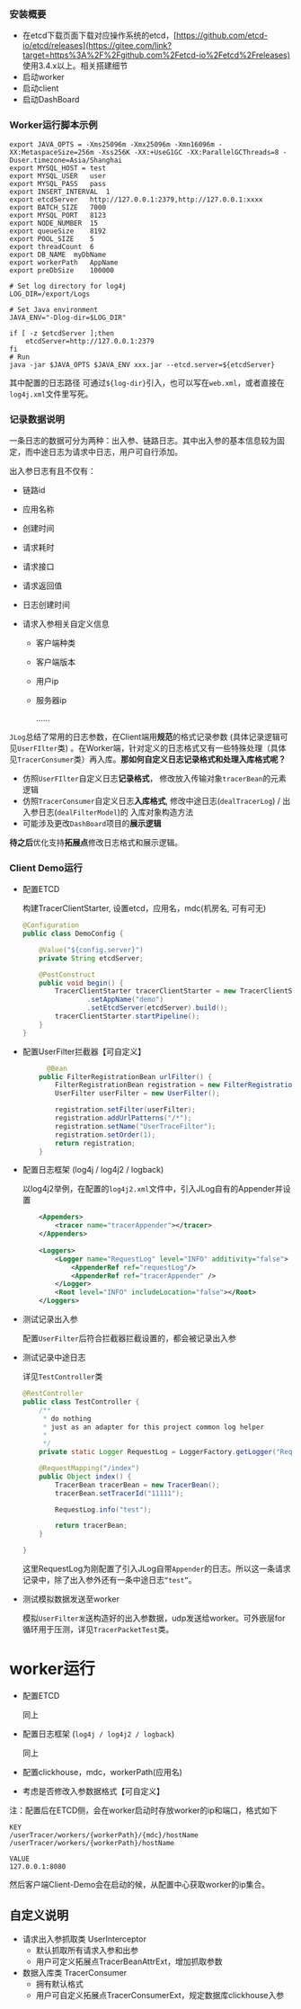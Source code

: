 ### 安装概要

- 在etcd下载页面下载对应操作系统的etcd，[https://github.com/etcd-io/etcd/releases](https://gitee.com/link?target=https%3A%2F%2Fgithub.com%2Fetcd-io%2Fetcd%2Freleases) 使用3.4.x以上。相关搭建细节
- 启动worker
- 启动client
- 启动DashBoard



### Worker运行脚本示例

```shell
export JAVA_OPTS = -Xms25096m -Xmx25096m -Xmn16096m -XX:MetaspaceSize=256m -Xss256K -XX:+UseG1GC -XX:ParallelGCThreads=8 -Duser.timezone=Asia/Shanghai
export MYSQL_HOST = test
export MYSQL_USER	user
export MYSQL_PASS	pass
export INSERT_INTERVAL	1
export etcdServer	http://127.0.0.1:2379,http://127.0.0.1:xxxx
export BATCH_SIZE	7000
export MYSQL_PORT	8123
export NODE_NUMBER	15
export queueSize	8192
export POOL_SIZE	5
export threadCount	6
export DB_NAME	myDbName
export workerPath	AppName
export preDbSize	100000

# Set log directory for log4j
LOG_DIR=/export/Logs

# Set Java environment
JAVA_ENV="-Dlog-dir=$LOG_DIR"

if [ -z $etcdServer ];then
    etcdServer=http://127.0.0.1:2379
fi
# Run
java -jar $JAVA_OPTS $JAVA_ENV xxx.jar --etcd.server=${etcdServer}
```

其中配置的日志路径 可通过`${log-dir}`引入，也可以写在`web.xml`，或者直接在`log4j.xml`文件里写死。



### 记录数据说明

一条日志的数据可分为两种：出入参、链路日志。其中出入参的基本信息较为固定，而中途日志为请求中日志，用户可自行添加。

出入参日志有且不仅有：

- 链路id

- 应用名称

- 创建时间

- 请求耗时

- 请求接口

- 请求返回值

- 日志创建时间

- 请求入参相关自定义信息

  - 客户端种类

  - 客户端版本

  - 用户ip

  - 服务器ip

    ......



`JLog`总结了常用的日志参数，在Client端用**规范**的格式记录参数  (具体记录逻辑可见`UserFIlter`类) 。在Worker端，针对定义的日志格式又有一些特殊处理（具体见`TracerConsumer`类）再入库。**那如何自定义日志记录格式和处理入库格式呢？**

- 仿照`UserFIlter`自定义日志**记录格式**， 修改放入传输对象`tracerBean`的元素逻辑
- 仿照`TracerConsumer`自定义日志**入库格式**, 修改中途日志(`dealTracerLog`) /  出入参日志(`dealFilterModel`)的 入库对象构造方法
- 可能涉及更改`DashBoard`项目的**展示逻辑**

**待之后**优化支持**拓展点**修改日志格式和展示逻辑。





### Client Demo运行

- 配置ETCD

  构建TracerClientStarter,   设置etcd，应用名，mdc(机房名, 可有可无)

  ```java
  @Configuration
  public class DemoConfig {
  
      @Value("${config.server}")
      private String etcdServer;
  
      @PostConstruct
      public void begin() {
          TracerClientStarter tracerClientStarter = new TracerClientStarter.Builder()
                  .setAppName("demo")
                  .setEtcdServer(etcdServer).build();
          tracerClientStarter.startPipeline();
      }
  }
  ```

- 配置UserFilter拦截器【可自定义】

  ```java
  		@Bean
      public FilterRegistrationBean urlFilter() {
          FilterRegistrationBean registration = new FilterRegistrationBean();
          UserFilter userFilter = new UserFilter();
  
          registration.setFilter(userFilter);
          registration.addUrlPatterns("/*");
          registration.setName("UserTraceFilter");
          registration.setOrder(1);
          return registration;
      }
  ```

- 配置日志框架 (log4j / log4j2 / logback)

  以log4j2举例，在配置的`log4j2.xml`文件中，引入JLog自有的Appender并设置

  ```xml
      <Appemders>
          <tracer name="tracerAppender"></tracer>
      </Appenders>
      
      <Loggers>
          <Logger name="RequestLog" level="INFO" additivity="false">
              <AppenderRef ref="requestLog"/>
              <AppenderRef ref="tracerAppender" />
          </Logger>
          <Root level="INFO" includeLocation="false"></Root>
      </Loggers>
  ```

- 测试记录出入参

  配置`UserFilter`后符合拦截器拦截设置的，都会被记录出入参

- 测试记录中途日志

  详见`TestController`类

  ```java
  @RestController
  public class TestController {
      /**
       * do nothing
       * just as an adapter for this project common log helper
       *
       */
      private static Logger RequestLog = LoggerFactory.getLogger("RequestLog");
  
      @RequestMapping("/index")
      public Object index() {
          TracerBean tracerBean = new TracerBean();
          tracerBean.setTracerId("11111");
  
          RequestLog.info("test");
  
          return tracerBean;
      }
  
  }
  ```

  这里RequestLog为刚配置了引入JLog自带`Appender`的日志。所以这一条请求记录中，除了出入参外还有一条中途日志`“test”`。

- 测试模拟数据发送至worker

  模拟`UserFilter发`送构造好的出入参数据，udp发送给worker。可外嵌层for循环用于压测，详见`TracerPacketTest`类。



# worker运行

- 配置ETCD

  同上

- 配置日志框架 (`log4j / log4j2 / logback`)

  同上

- 配置clickhouse，mdc，workerPath(应用名)

- 考虑是否修改入参数据格式【可自定义】



注：配置后在ETCD侧，会在worker启动时存放worker的ip和端口，格式如下

```ABAP
KEY
/userTracer/workers/{workerPath}/{mdc}/hostName
/userTracer/workers/{workerPath}/hostName

VALUE
127.0.0.1:8080
```

然后客户端Client-Demo会在启动的候，从配置中心获取worker的ip集合。


## 自定义说明

- 请求出入参抓取类  UserInterceptor
  - 默认抓取所有请求入参和出参
  - 用户可定义拓展点TracerBeanAttrExt，增加抓取参数
- 数据入库类 TracerConsumer
  - 拥有默认格式
  - 用户可自定义拓展点TracerConsumerExt，规定数据库clickhouse入参

